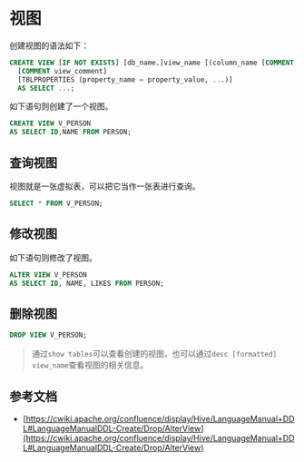 # 视图

创建视图的语法如下：

```sql
CREATE VIEW [IF NOT EXISTS] [db_name.]view_name [(column_name [COMMENT column_comment], ...) ]
  [COMMENT view_comment]
  [TBLPROPERTIES (property_name = property_value, ...)]
  AS SELECT ...;
```

如下语句则创建了一个视图。

```sql
CREATE VIEW V_PERSON
AS SELECT ID,NAME FROM PERSON;
```

## 查询视图

视图就是一张虚拟表，可以把它当作一张表进行查询。

```sql
SELECT * FROM V_PERSON;
```

## 修改视图

如下语句则修改了视图。

```sql
ALTER VIEW V_PERSON
AS SELECT ID, NAME, LIKES FROM PERSON;
```

## 删除视图

```sql
DROP VIEW V_PERSON;
```

> 通过`show tables`可以查看创建的视图，也可以通过`desc [formatted] view_name`查看视图的相关信息。


## 参考文档

* [https://cwiki.apache.org/confluence/display/Hive/LanguageManual+DDL#LanguageManualDDL-Create/Drop/AlterView](https://cwiki.apache.org/confluence/display/Hive/LanguageManual+DDL#LanguageManualDDL-Create/Drop/AlterView)

